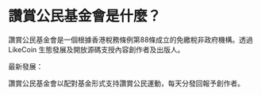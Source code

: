 # 讚賞公民基金會是什麼？

讚賞公民基金會是一個根據香港稅務條例第88條成立的免繳稅非政府機構。透過 LikeCoin 生態發展及開放源碼支授內容創作者及出版人。

最新發展：

讚賞公民基金會以配對基金形式支持讚賞公民運動，每天分發回報予創作者。




